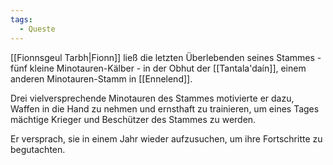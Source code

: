 ```yaml
---
tags:
  - Queste
---
```

[[Fionnsgeul Tarbh|Fionn]] ließ die letzten Überlebenden seines Stammes - fünf kleine Minotauren-Kälber - in der Obhut der [[Tantala'daín]], einem anderen Minotauren-Stamm in [[Ennelend]].

Drei vielversprechende Minotauren des Stammes motivierte er dazu, Waffen in die Hand zu nehmen und ernsthaft zu trainieren, um eines Tages mächtige Krieger und Beschützer des Stammes zu werden.

Er versprach, sie in einem Jahr wieder aufzusuchen, um ihre Fortschritte zu begutachten.